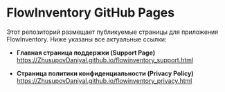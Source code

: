 # FlowInventory GitHub Pages

Этот репозиторий размещает публикуемые страницы для приложения FlowInventory. Ниже указаны все актуальные ссылки:

- **Главная страница поддержки (Support Page)**  
  https://ZhusupovDaniyal.github.io/flowinventory_support.html

- **Страница политики конфиденциальности (Privacy Policy)**  
  https://ZhusupovDaniyal.github.io/flowinventory_privacy.html


